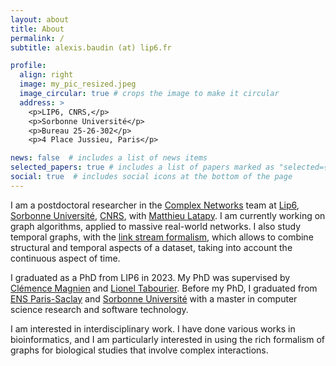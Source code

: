 ```yaml
---
layout: about
title: About
permalink: /
subtitle: alexis.baudin (at) lip6.fr

profile:
  align: right
  image: my_pic_resized.jpeg
  image_circular: true # crops the image to make it circular
  address: >
    <p>LIP6, CNRS,</p>
    <p>Sorbonne Université</p>
    <p>Bureau 25-26-302</p>
    <p>4 Place Jussieu, Paris</p>

news: false  # includes a list of news items
selected_papers: true # includes a list of papers marked as "selected={true}"
social: true  # includes social icons at the bottom of the page
---
```


I am a postdoctoral researcher in the [Complex Networks](https://www.complexnetworks.fr/) team at [Lip6](https://www.lip6.fr/), [Sorbonne Université](https://www.sorbonne-universite.fr/), [CNRS](https://www.cnrs.fr/), with [Matthieu Latapy](https://lip6.fr/Matthieu.Latapy/). I am currently working on graph algorithms, applied to massive real-world networks. I also study temporal graphs, with the [link stream formalism](https://arxiv.org/abs/1710.04073), which allows to combine structural and temporal aspects of a dataset, taking into account the continuous aspect of time.

I graduated as a PhD from LIP6 in 2023. My PhD was supervised by [Clémence Magnien](https://lip6.fr/Clemence.Magnien/) and [Lionel Tabourier](https://lioneltabourier.fr/). Before my PhD, I graduated from [ENS Paris-Saclay](https://ens-paris-saclay.fr/) and [Sorbonne Université](https://www.sorbonne-universite.fr/)  with a master in computer science research and software technology.

I am interested in interdisciplinary work. I have done various works in bioinformatics, and I am particularly interested in using the rich formalism of graphs for biological studies that involve complex interactions.
